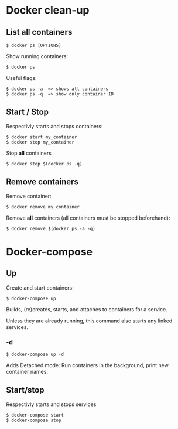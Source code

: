 # Docker clean-up

## List all containers

```
$ docker ps [OPTIONS]
```
Show running containers:
```
$ docker ps
```

Useful flags: 
```
$ docker ps -a  => shows all containers
$ docker ps -q  => show only container ID
```

## Start / Stop

Respectivly starts and stops containers:
```
$ docker start my_container
$ docker stop my_container
```

Stop **all** containers
```
$ docker stop $(docker ps -q)
```

## Remove containers

Remove container:

```
$ docker remove my_container
```

Remove **all** containers (all containers must be stopped beforehand):
```
$ docker remove $(docker ps -a -q)
```

# Docker-compose

## Up
Create and start containers:
```
$ docker-compose up
```

Builds, (re)creates, starts, and attaches to containers for a service.

Unless they are already running, this command also starts any linked services.

### -d
```
$ docker-compose up -d
```
Adds Detached mode: Run containers in the background,
print new container names.

## Start/stop
Respectivly starts and stops services
```
$ docker-compose start
$ docker-compose stop
```





